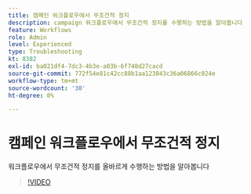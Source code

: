 ```yaml
---
title: 캠페인 워크플로우에서 무조건적 정지
description: campaign 워크플로우에서 무조건적 정지를 수행하는 방법을 알아봅니다
feature: Workflows
role: Admin
level: Experienced
type: Troubleshooting
kt: 8382
exl-id: ba021df4-7dc3-4b3e-a03b-6f748d27cacd
source-git-commit: 772f54e81c42cc88b1aa123843c36a06866c024e
workflow-type: tm+mt
source-wordcount: '30'
ht-degree: 0%

---
```


# 캠페인 워크플로우에서 무조건적 정지

워크플로우에서 무조건적 정지를 올바르게 수행하는 방법을 알아봅니다

>[!VIDEO](https://video.tv.adobe.com/v/335887?quality=12)
